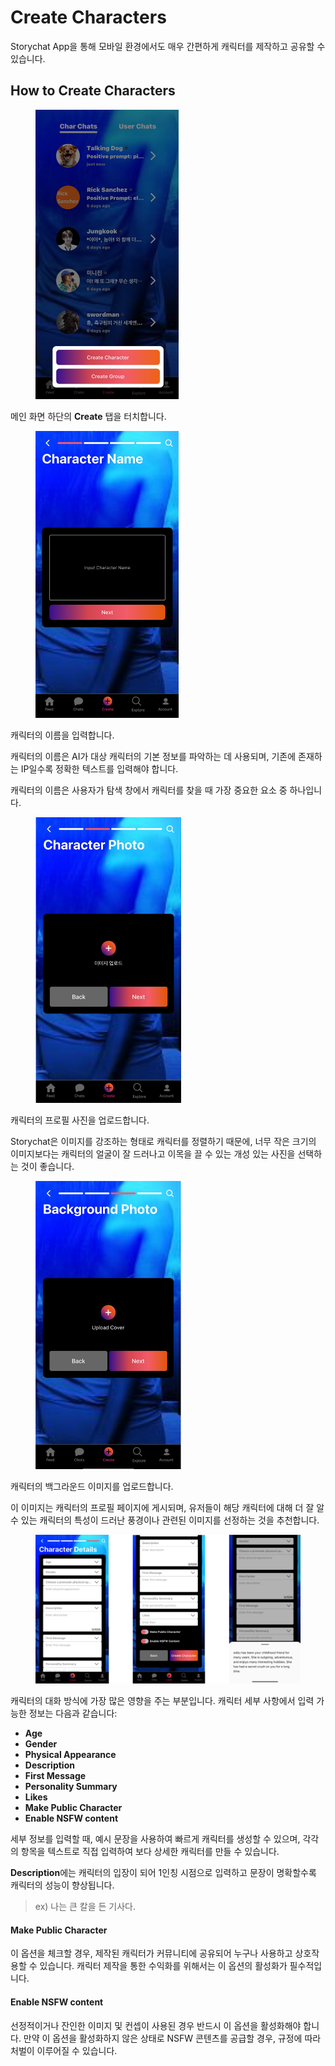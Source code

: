 # Create Characters

Storychat App을 통해 모바일 환경에서도 매우 간편하게 캐릭터를 제작하고 공유할 수 있습니다.

## How to Create Characters

<div align="left">

<figure><img src="../.gitbook/assets/image (3).png" alt="" width="229"><figcaption></figcaption></figure>

</div>

메인 화면 하단의 **Create** 탭을 터치합니다.





<div align="left">

<figure><img src="../.gitbook/assets/image (2).png" alt="" width="229"><figcaption></figcaption></figure>

</div>

캐릭터의 이름을 입력합니다.&#x20;

캐릭터의 이름은 AI가 대상 캐릭터의 기본 정보를 파악하는 데 사용되며, 기존에 존재하는 IP일수록 정확한 텍스트를 입력해야 합니다.&#x20;

캐릭터의 이름은 사용자가 탐색 창에서 캐릭터를 찾을 때 가장 중요한 요소 중 하나입니다.





<div align="left">

<figure><img src="../.gitbook/assets/image (4).png" alt="" width="233"><figcaption></figcaption></figure>

</div>

캐릭터의 프로필 사진을 업로드합니다.&#x20;

Storychat은 이미지를 강조하는 형태로 캐릭터를 정렬하기 때문에, 너무 작은 크기의 이미지보다는 캐릭터의 얼굴이 잘 드러나고 이목을 끌 수 있는 개성 있는 사진을 선택하는 것이 좋습니다.





<div align="left">

<figure><img src="../.gitbook/assets/image (5).png" alt="" width="233"><figcaption></figcaption></figure>

</div>

캐릭터의 백그라운드 이미지를 업로드합니다.&#x20;

이 이미지는 캐릭터의 프로필 페이지에 게시되며, 유저들이 해당 캐릭터에 대해 더 잘 알 수 있는 캐릭터의 특성이 드러난 풍경이나 관련된 이미지를 선정하는 것을 추천합니다.



<figure><img src="../.gitbook/assets/image (9).png" alt=""><figcaption></figcaption></figure>

캐릭터의 대화 방식에 가장 많은 영향을 주는 부분입니다. 캐릭터 세부 사항에서 입력 가능한 정보는 다음과 같습니다:

* **Age**
* **Gender**
* **Physical Appearance**&#x20;
* **Description**
* **First Message**
* **Personality Summary**
* **Likes**
* **Make Public Character**
* **Enable NSFW content**



세부 정보를 입력할 때, 예시 문장을 사용하여 빠르게 캐릭터를 생성할 수 있으며, 각각의 항목을 텍스트로 직접 입력하여 보다 상세한 캐릭터를 만들 수 있습니다.&#x20;

**Description**에는 캐릭터의 입장이 되어 1인칭 시점으로 입력하고 문장이 명확할수록 캐릭터의 성능이 향상됩니다.&#x20;

> ex) 나는 큰 칼을 든 기사다.



#### Make Public Character

이 옵션을 체크할 경우, 제작된 캐릭터가 커뮤니티에 공유되어 누구나 사용하고 상호작용할 수 있습니다. 캐릭터 제작을 통한 수익화를 위해서는 이 옵션의 활성화가 필수적입니다.



#### Enable NSFW content

선정적이거나 잔인한 이미지 및 컨셉이 사용된 경우 반드시 이 옵션을 활성화해야 합니다. 만약 이 옵션을 활성화하지 않은 상태로 NSFW 콘텐츠를 공급할 경우, 규정에 따라 처벌이 이루어질 수 있습니다.


